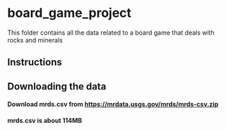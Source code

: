 # board_game_project
This folder contains all the data related to a board game that deals with rocks and minerals

## Instructions


## Downloading the data
#### Download mrds.csv from https://mrdata.usgs.gov/mrds/mrds-csv.zip
#### mrds.csv is about 114MB
